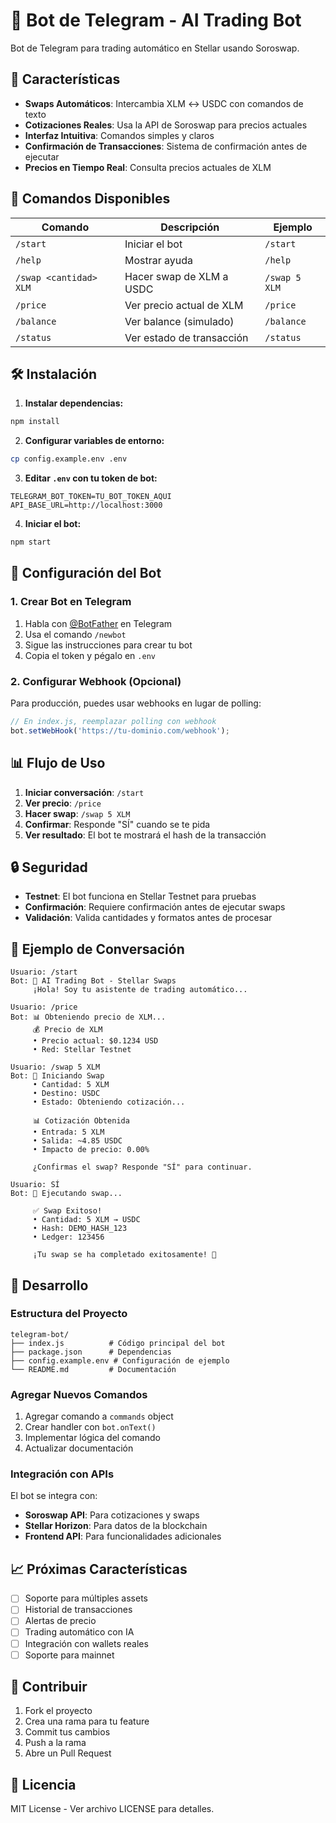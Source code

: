 # 🤖 Bot de Telegram - AI Trading Bot

Bot de Telegram para trading automático en Stellar usando Soroswap.

## 🚀 Características

- **Swaps Automáticos**: Intercambia XLM ↔ USDC con comandos de texto
- **Cotizaciones Reales**: Usa la API de Soroswap para precios actuales
- **Interfaz Intuitiva**: Comandos simples y claros
- **Confirmación de Transacciones**: Sistema de confirmación antes de ejecutar
- **Precios en Tiempo Real**: Consulta precios actuales de XLM

## 📱 Comandos Disponibles

| Comando | Descripción | Ejemplo |
|---------|-------------|---------|
| `/start` | Iniciar el bot | `/start` |
| `/help` | Mostrar ayuda | `/help` |
| `/swap <cantidad> XLM` | Hacer swap de XLM a USDC | `/swap 5 XLM` |
| `/price` | Ver precio actual de XLM | `/price` |
| `/balance` | Ver balance (simulado) | `/balance` |
| `/status` | Ver estado de transacción | `/status` |

## 🛠️ Instalación

1. **Instalar dependencias:**
```bash
npm install
```

2. **Configurar variables de entorno:**
```bash
cp config.example.env .env
```

3. **Editar `.env` con tu token de bot:**
```env
TELEGRAM_BOT_TOKEN=TU_BOT_TOKEN_AQUI
API_BASE_URL=http://localhost:3000
```

4. **Iniciar el bot:**
```bash
npm start
```

## 🔧 Configuración del Bot

### 1. Crear Bot en Telegram

1. Habla con [@BotFather](https://t.me/botfather) en Telegram
2. Usa el comando `/newbot`
3. Sigue las instrucciones para crear tu bot
4. Copia el token y pégalo en `.env`

### 2. Configurar Webhook (Opcional)

Para producción, puedes usar webhooks en lugar de polling:

```javascript
// En index.js, reemplazar polling con webhook
bot.setWebHook('https://tu-dominio.com/webhook');
```

## 📊 Flujo de Uso

1. **Iniciar conversación**: `/start`
2. **Ver precio**: `/price`
3. **Hacer swap**: `/swap 5 XLM`
4. **Confirmar**: Responde "SÍ" cuando se te pida
5. **Ver resultado**: El bot te mostrará el hash de la transacción

## 🔒 Seguridad

- **Testnet**: El bot funciona en Stellar Testnet para pruebas
- **Confirmación**: Requiere confirmación antes de ejecutar swaps
- **Validación**: Valida cantidades y formatos antes de procesar

## 🚀 Ejemplo de Conversación

```
Usuario: /start
Bot: 🤖 AI Trading Bot - Stellar Swaps
     ¡Hola! Soy tu asistente de trading automático...

Usuario: /price
Bot: 📊 Obteniendo precio de XLM...
     💰 Precio de XLM
     • Precio actual: $0.1234 USD
     • Red: Stellar Testnet

Usuario: /swap 5 XLM
Bot: 🔄 Iniciando Swap
     • Cantidad: 5 XLM
     • Destino: USDC
     • Estado: Obteniendo cotización...
     
     📊 Cotización Obtenida
     • Entrada: 5 XLM
     • Salida: ~4.85 USDC
     • Impacto de precio: 0.00%
     
     ¿Confirmas el swap? Responde "SÍ" para continuar.

Usuario: SÍ
Bot: 🚀 Ejecutando swap...
     
     ✅ Swap Exitoso!
     • Cantidad: 5 XLM → USDC
     • Hash: DEMO_HASH_123
     • Ledger: 123456
     
     ¡Tu swap se ha completado exitosamente! 🎉
```

## 🔧 Desarrollo

### Estructura del Proyecto

```
telegram-bot/
├── index.js          # Código principal del bot
├── package.json      # Dependencias
├── config.example.env # Configuración de ejemplo
└── README.md         # Documentación
```

### Agregar Nuevos Comandos

1. Agregar comando a `commands` object
2. Crear handler con `bot.onText()`
3. Implementar lógica del comando
4. Actualizar documentación

### Integración con APIs

El bot se integra con:
- **Soroswap API**: Para cotizaciones y swaps
- **Stellar Horizon**: Para datos de la blockchain
- **Frontend API**: Para funcionalidades adicionales

## 📈 Próximas Características

- [ ] Soporte para múltiples assets
- [ ] Historial de transacciones
- [ ] Alertas de precio
- [ ] Trading automático con IA
- [ ] Integración con wallets reales
- [ ] Soporte para mainnet

## 🤝 Contribuir

1. Fork el proyecto
2. Crea una rama para tu feature
3. Commit tus cambios
4. Push a la rama
5. Abre un Pull Request

## 📄 Licencia

MIT License - Ver archivo LICENSE para detalles.
